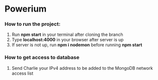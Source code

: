 # Powerium
### How to run the project:
 1. Run **npm start** in your terminal after cloning the branch
 2. Type **localhost:4000** in your browser after server is up
 3. If server is not up, run **npm i nodemon** before running **npm start**  

### How to get access to database
 1. Send Charlie your IPv4 address to be added to the MongoDB network access list

